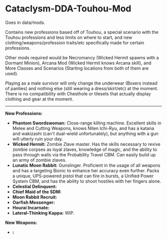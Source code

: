 # Cataclysm-DDA-Touhou-Mod
Goes in data/mods.

Contains new professions based off of Touhou, a special scenario with the Touhou professions and less limits on where to start, and new clothing/weapons/profession traits/etc specifically made for certain professions.

Other mods required would be Necromancy (Wicked Hermit spawns with a Dormant Minion), Arcana Mod (Wicked Hermit knows Arcana skill), and More Classes and Scenarios (Starting locations from both of them are used).

Playing as a male survivor will only change the underwear (Boxers instead of panties) and nothing else (still wearing a dress/skirt/etc) at the moment. There is no compatibility with Chesthole or tilesets that actually display clothing and gear at the moment.

----------------------------------------------------------------
**New Professions:**

* **Phantom Swordswoman:** Close-range killing machine. Excellent skills in Melee and Cutting Weapons, knows Niten Ichi-Ryu, and has a katana and wakizashi (can't dual-wield unfortunately), but anything with a gun will utterly ruin your day.
* **Wicked Hermit:** Zombie Zlave master. Has the skills necessary to revive zombie corpses as loyal zlaves, knowledge of magic, and the ability to pass through walls via the Probability Travel CBM. Can easily build up an army of zombie zlaves.
* **Lunatic Moon Rabbit:** Gunslinger. Proficient in the usage of all weapons and has a targeting Bionic to enhance her accuracy even further. Packs a unique, UPS-powered pistol that can fire in bursts, a Unified Power System CBM, and has the ability to shoot hostiles with her fingers alone.
* **Celestial Delinquent:**
* **Chief Maid of the SDM:**
* **Moon Rabbit Recruit:**
* **Oarfish Messenger:**
* **Hourai Incarnate:**
* **Lateral-Thinking Kappa:** WIP.

**New Weapons:**
* **:**
